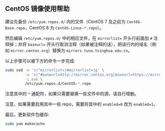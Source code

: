 ## CentOS 镜像使用帮助

建议先备份 `/etc/yum.repos.d/` 内的文件（CentOS 7 及之前为 `CentOS-Base.repo`，CentOS 8 为 `CentOS-Linux-*.repo`）。

然后编辑 `/etc/yum.repos.d/` 中的相应文件，在 `mirrorlist=` 开头行前面加 `#` 注释掉；并将 `baseurl=` 开头行取消注释（如果被注释的话），把该行内的域名（例如 `mirror.centos.org`）替换为 `mirrors.tuna.tsinghua.edu.cn`。

以上步骤可以被下方的命令一步完成:

```bash
sudo sed -e 's|^mirrorlist=|#mirrorlist=|g' \
         -e 's|^#baseurl=http://mirror.centos.org|baseurl=https://mirrors.shanghaitech.edu.cn|g' \
         -i.bak \
         /etc/yum.repos.d/CentOS-*.repo
```

注意其中的 `*` 通配符，如果只需要替换一些文件中的源，请自行增删。

注意，如果需要启用其中一些 repo，需要将其中的 `enabled=0` 改为 `enabled=1`。

最后，更新软件包缓存:

```bash
sudo yum makecache
```

